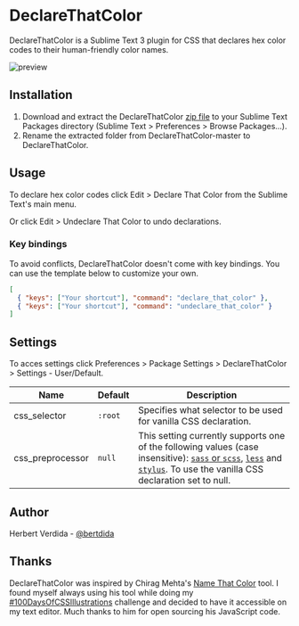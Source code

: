 # DeclareThatColor

DeclareThatColor is a Sublime Text 3 plugin for CSS that declares hex color codes to their human-friendly color names.

![preview](https://github.com/bertdida/DeclareThatColor/blob/master/img/preview.gif?raw=true)

## Installation

1. Download and extract the DeclareThatColor [zip file](https://github.com/bertdida/DeclareThatColor/archive/master.zip) to your Sublime Text Packages directory (Sublime Text > Preferences > Browse Packages...).
2. Rename the extracted folder from DeclareThatColor-master to DeclareThatColor.

## Usage

To declare hex color codes click Edit > Declare That Color from the Sublime Text's main menu.

Or click Edit > Undeclare That Color to undo declarations.

### Key bindings

To avoid conflicts, DeclareThatColor doesn't come with key bindings. You can use the template below to customize your own.

```json
[
  { "keys": ["Your shortcut"], "command": "declare_that_color" },
  { "keys": ["Your shortcut"], "command": "undeclare_that_color" }
]
```

## Settings

To acces settings click Preferences > Package Settings > DeclareThatColor > Settings - User/Default.

| Name             | Default | Description                                                                                                                                                                                                                                        |
| ---------------- | ------- | -------------------------------------------------------------------------------------------------------------------------------------------------------------------------------------------------------------------------------------------------- |
| css_selector     | `:root` | Specifies what selector to be used for vanilla CSS declaration.                                                                                                                                                                                    |
| css_preprocessor | `null`  | This setting currently supports one of the following values (case insensitive): [`sass` or `scss`](https://sass-lang.com/), [`less`](http://lesscss.org/) and [`stylus`](http://stylus-lang.com/). To use the vanilla CSS declaration set to null. |

## Author

Herbert Verdida - [@bertdida](https://twitter.com/bertdida)

## Thanks

DeclareThatColor was inspired by Chirag Mehta's [Name That Color](http://chir.ag/projects/name-that-color/) tool. I found myself always using his tool while doing my [#100DaysOfCSSIllustrations](https://codepen.io/collection/XPmjEL/) challenge and decided to have it accessible on my text editor. Much thanks to him for open sourcing his JavaScript code.
